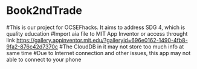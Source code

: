 # Book2ndTrade
#This is our project for OCSEFhacks. It aims to address SDG 4, which is quality education
#Import aia file to MIT App Inventor or access throught link https://gallery.appinventor.mit.edu/?galleryid=696e0162-1490-4fb8-9fa2-876c42d7370c
#The CloudDB in it may not store too much info at same time
#Due to Internet connection and other issues, this app may not able to connect to your phone
